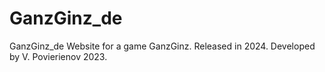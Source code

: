 # GanzGinz_de
GanzGinz_de
Website for a game GanzGinz. 
Released in 2024.
Developed by V. Povierienov 2023.
